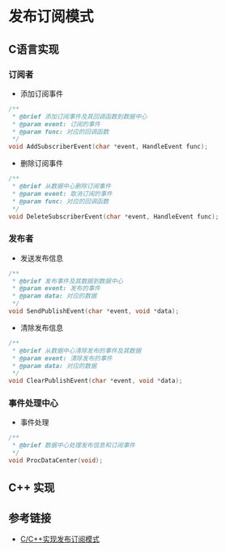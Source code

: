 # 发布订阅模式

## C语言实现

### 订阅者

* 添加订阅事件

```c
/**
 * @brief 添加订阅事件及其回调函数到数据中心
 * @param event: 订阅的事件
 * @param func: 对应的回调函数
 */
void AddSubscriberEvent(char *event, HandleEvent func);
```

* 删除订阅事件

```c
/**
 * @brief 从数据中心删除订阅事件
 * @param event: 取消订阅的事件
 * @param func: 对应的回调函数
 */
void DeleteSubscriberEvent(char *event, HandleEvent func);
```

### 发布者

* 发送发布信息

```c
/**
 * @brief 发布事件及其数据到数据中心
 * @param event: 发布的事件
 * @param data: 对应的数据
 */
void SendPublishEvent(char *event, void *data);
```

* 清除发布信息

```c
/**
 * @brief 从数据中心清除发布的事件及其数据
 * @param event: 清除发布的事件
 * @param data: 对应的数据
 */
void ClearPublishEvent(char *event, void *data);
```

### 事件处理中心

* 事件处理

```c
/**
 * @brief 数据中心处理发布信息和订阅事件
 */
void ProcDataCenter(void);
```

## C++ 实现

## 参考链接

* [C/C++实现发布订阅模式](https://zhuanlan.zhihu.com/p/484171260 )
